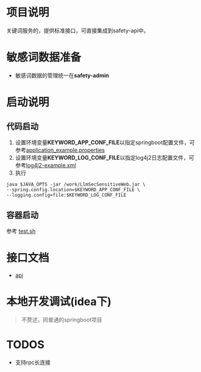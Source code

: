 # 项目说明
关键词服务的，提供标准接口，可直接集成到safety-api中。

# 敏感词数据准备
- 敏感词数据的管理统一在**safety-admin**

# 启动说明
## 代码启动
1. 设置环境变量**KEYWORD_APP_CONF_FILE**以指定springboot配置文件，可参考[application_example.properties](./docs/application_example.properties)
2. 设置环境变量**KEYWORD_LOG_CONF_FILE**以指定log4j2日志配置文件，可参考[log4j2-example.xml](./docs/log4j2-example.xml)
3. 执行 
```shell
java $JAVA_OPTS -jar /work/LlmSecSensitiveWeb.jar \
--spring.config.location=$KEYWORD_APP_CONF_FILE \
--logging.config=file:$KEYWORD_LOG_CONF_FILE
```

## 容器启动
参考 [test.sh](./build/test.sh)

# 接口文档
- [api](./docs/api.md)

# 本地开发调试(idea下)
> 不赘述，同普通的springboot项目

# TODOS
- 支持rpc长连接



